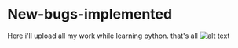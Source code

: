 # New-bugs-implemented
Here i'll upload all my work while learning python.
that's all
![alt text](https://scontent.fbga1-3.fna.fbcdn.net/v/t1.0-9/37140937_1836261106417044_3306790192723001344_n.png?_nc_cat=0&_nc_eui2=AeHTKt06P3uJ90fUAEtCwBcEIPQpXNcGP_kIW7xYXuJYXkIOPe_ZqVl08pM5qJtiIC61KY0NE8w8XW9VS98aIknE3s7kCv62AqtVz9IvCDuahw&oh=26a7bd7492c3f215b92c996f84cfcdeb&oe=5BEC49D7)
